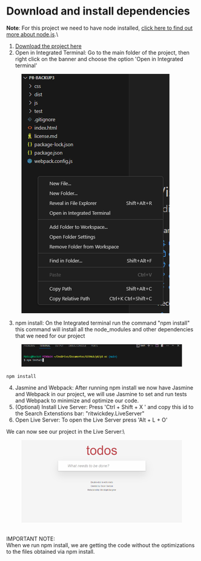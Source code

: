 # Download and install dependencies

**Note**: For this project we need to have node installed, [click here to find out more about node.js](https://nodejs.org/en).\


1. &#x20;[Download the project here](https://s3-eu-west-1.amazonaws.com/static.oc-static.com/prod/courses/files/project-8-frontend/todo-list-project.zip)
2. Open in Integrated Terminal: Go to the main folder of the project, then right click on the banner and choose the option 'Open in Integrated terminal'

<figure><img src="../../.gitbook/assets/image (25).png" alt=""><figcaption></figcaption></figure>

3. npm install: On the Integrated terminal run the command "npm install" this command will install all the node\_modules and other dependencies that we need for our project

<figure><img src="../../.gitbook/assets/image (26).png" alt=""><figcaption></figcaption></figure>

```
npm install
```

4. Jasmine and Webpack: After running npm install we now have Jasmine and Webpack in our project, we will use Jasmine to set and run tests and Webpack to minimize and optimize our code.
5. (Optional) Install Live Server: Press 'Ctrl + Shift + X ' and copy this id to the Search Extenstions bar: "ritwickdey.LiveServer"
6. Open Live Server: To open the Live Server press 'Alt + L + O'

We can now see our project in the Live Server:\


<figure><img src="../../.gitbook/assets/image (27).png" alt=""><figcaption></figcaption></figure>

\
IMPORTANT NOTE:\
When we run npm install, we are getting the code without the optimizations to the files obtained via npm install.
